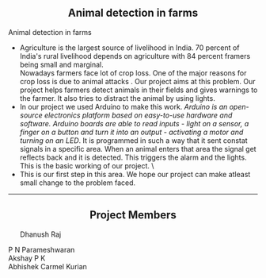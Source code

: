  <h2 align="center"> Animal detection in farms </h2>
Animal detection in farms 


- Agriculture is the largest source of livelihood in India. 70 percent of India's rural livelihood depends on agriculture with 84 percent framers being small and marginal.\
Nowadays farmers face lot of crop loss. One of the major reasons for crop loss is due to animal attacks . Our project aims at this problem. Our project helps farmers detect animals in their fields and gives warnings to the farmer. It also tries to distract the animal by using lights. 
- In our project we used Arduino to make this work. *Arduino is an open-source electronics platform based on easy-to-use hardware and software. Arduino boards are able to read inputs - light on a sensor, a finger on a button and turn it into an output - activating a motor and turning on an LED*. It is programmed in such a way that it sent constat signals in a specific area. When an animal enters that area the signal get reflects back and it is detected. This triggers the alarm and the lights. This is the basic working of our project. \
- This is our first step in this area. We hope our project can make atleast small change to the problem faced.
 
---
<h2 align="center">  Project Members </h2>
<ul>Dhanush Raj </br></ul>
P N Parameshwaran </br> 
Akshay P K </br>
Abhishek Carmel Kurian


